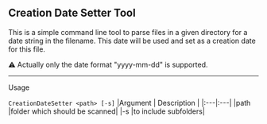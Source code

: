 ﻿## Creation Date Setter Tool

This is a simple command line tool to parse files in a given directory for a date string in the filename. This date will be used and set as a creation date for this file.

⚠️ Actually only the date format "yyyy-mm-dd" is supported.

---

Usage

`CreationDateSetter <path> [-s]`
|Argument | Description |
|:---|:---|
|path |folder which should be scanned|
|-s |to include subfolders|
